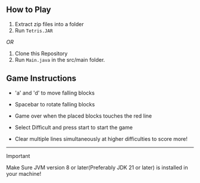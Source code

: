 
## How to Play
1. Extract zip files into a folder
2. Run ```Tetris.JAR```

_OR_

1. Clone this Repository
2. Run ```Main.java``` in the src/main folder.

## Game Instructions
- 'a' and 'd' to move falling blocks
- Spacebar to rotate falling blocks
- Game over when the placed blocks touches the red line

- Select Difficult and press start to start the game
- Clear multiple lines simultaneously at higher difficulties to score more!

---

> [!IMPORTANT]
> Make Sure JVM version 8 or later(Preferably JDK 21 or later) is installed in your machine!
